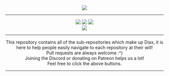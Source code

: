 <!--
 * Created by Comporment on 11/04/2017 at 22:40
 * Is it a bird, is it a plane? Nope, it's another file header.
-->
<DOCTYPE html>
<html>
<div align = "center">
  <a href="https://github.com/Comportment/Diax/tree/Diax-Azote"><img src="https://camo.githubusercontent.com/aae645921623a8d2c36742582d3dd3598bd219ed/687474703a2f2f666f6e746d656d652e636f6d2f7065726d616c696e6b2f3137303332382f34386664663364303837373263636166653639363536356630323936616465392e706e67"></a></a>
  <hr>
  <a href="https://github.com/Comportment"><img src="https://img.shields.io/badge/Made_By-Comportment-green.svg?style=plastic"></a>
  <a href="https://github.com/Comportment"><img src="https://img.shields.io/badge/Version_Number-0.0.4-yellow.svg?style=plastic"></a>
  <a href="https://www.patreon.com/Diax"><img src="https://img.shields.io/badge/Donate-Patreon-blue.svg?style=plastic"></a>
  <br>
  <a href="https://discord.gg/c6M8PJZ"><img src="https://discordapp.com/api/guilds/293889712014360586/embed.png"></a>
  <hr />
  <p>This repository contains all of the sub-repositories which make up Diax, it is here to help people easily navigate to each repository at their will!<br />Pull requests are always welcome :^)<br />Joining the Discord or donating on Patreon helps us a lot!<br />Feel free to click the above buttons.<p/>
  <hr />
</div>
</html>